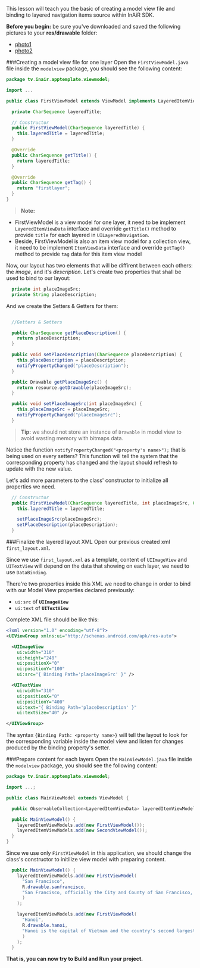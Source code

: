 This lesson will teach you the basic of creating a model view file and binding to layered navigation items source within InAiR SDK.

__Before you begin:__ be sure you've downloaded and saved the following pictures to your **res/drawable** folder:
* [photo1](http://developer.inair.tv/upload_file/attachment/hanoi.jpg) 
* [photo2](http://developer.inair.tv/upload_file/attachment/sanfrancisco.jpg)

###Creating a model view file for one layer
Open the `FirstViewModel.java` file inside the `modelview` package, you should see the following content:

```java
package tv.inair.apptemplate.viewmodel;

import ...

public class FirstViewModel extends ViewModel implements LayeredItemViewData, ItemViewData {

  private CharSequence layeredTitle;

  // Constructor
  public FirstViewModel(CharSequence layeredTitle) {
    this.layeredTitle = layeredTitle;
  }

  @Override
  public CharSequence getTitle() {
    return layeredTitle;
  }

  @Override
  public CharSequence getTag() {
    return "firstlayer";
  }
}
```

> **Note:** 
* FirstViewModel is a view model for one layer, it need to be implement `LayeredItemViewData` interface and override `getTitle()` method to provide `title` for each layered in `UILayeredNavigation`.
* Beside, FirstViewModel is also an item view model for a collection view, it need to be implement `ItemViewData` interface and override `getTag()` method to provide `tag` data for this item view model

Now, our layout has two elements that will be diffirent between each others: the _image_, and it's _description_. Let's create two properties that shall be used to bind to our layout:

```java
  private int placeImageSrc;
  private String placeDescription;
```

And we create the Setters & Getters for them:

```java

  //Getters & Setters

  public CharSequence getPlaceDescription() {
    return placeDescription;
  }

  public void setPlaceDescription(CharSequence placeDescription) {
    this.placeDescription = placeDescription;
    notifyPropertyChanged("placeDescription");
  }

  public Drawable getPlaceImageSrc() {
    return resource.getDrawable(placeImageSrc);
  }

  public void setPlaceImageSrc(int placeImageSrc) {
    this.placeImageSrc = placeImageSrc;
    notifyPropertyChanged("placeImageSrc");
  }
```

> **Tip:** we should not store an instance of `Drawable` in model view to avoid wasting memory with bitmaps data.

Notice the function `notifyPropertyChanged("<property's name>");` that is being used on every setters? This function will tell the system that the corresponding property has changed and the layout should refresh to update with the new value.

Let's add more parameters to the class' constructor to initialize all properties we need.

```java
  // Constructor
  public FirstViewModel(CharSequence layeredTitle, int placeImageSrc, CharSequence placeDescription) {
    this.layeredTitle = layeredTitle;

    setPlaceImageSrc(placeImageSrc);
    setPlaceDescription(placeDescription);
  }
```

###Finalize the layered layout XML
Open our previous created xml `first_layout.xml`.

Since we use `first_layout.xml` as a template, content of `UIImageView` and `UITextView` will depend on the data that showing on each layer, we need to use `DataBinding`.

There're two properties inside this XML we need to change in order to bind with our Model View properties declared previously:

- `ui:src` of __`UIImageView`__
- `ui:text` of __`UITextView`__

Complete XML file should be like this:
```xml
<?xml version="1.0" encoding="utf-8"?>
<UIViewGroup xmlns:ui="http://schemas.android.com/apk/res-auto">

  <UIImageView
    ui:width="310"
    ui:height="248"
    ui:positionX="0"
    ui:positionY="100"
    ui:src="{ Binding Path='placeImageSrc' }" />

  <UITextView
    ui:width="310"
    ui:positionX="0"
    ui:positionY="400"
    ui:text="{ Binding Path='placeDescription' }"
    ui:textSize="40" />

</UIViewGroup>
```

The syntax `{Binding Path: <property name>}` will tell the layout to look for the corresponding variable inside the model view and listen for changes produced by the binding property's setter.

###Prepare content for each layers
Open the `MainViewModel.java` file inside the `modelview` package, you should see the following content:

```java
package tv.inair.apptemplate.viewmodel;

import ...;

public class MainViewModel extends ViewModel {

  public ObservableCollection<LayeredItemViewData> layeredItemViewModels = new ObservableCollection<>();

  public MainViewModel() {
    layeredItemViewModels.add(new FirstViewModel());
    layeredItemViewModels.add(new SecondViewModel());
  }
}
```

Since we use only `FirstViewModel` in this application, we should change the class's constructor to initilize view model with preparing content.

```java
  public MainViewModel() {
    layeredItemViewModels.add(new FirstViewModel(
      "San Francisco", 
      R.drawable.sanfrancisco, 
      "San Francisco, officially the City and County of San Francisco, is the cultural center and a leading financial hub of the San Francisco Bay Area and Northern California."
      )
    );

    layeredItemViewModels.add(new FirstViewModel(
      "Hanoi",
      R.drawable.hanoi,
      "Hanoi is the capital of Vietnam and the country's second largest city"
      )
    );
  }
```

__That is, you can now try to Build and Run your project.__